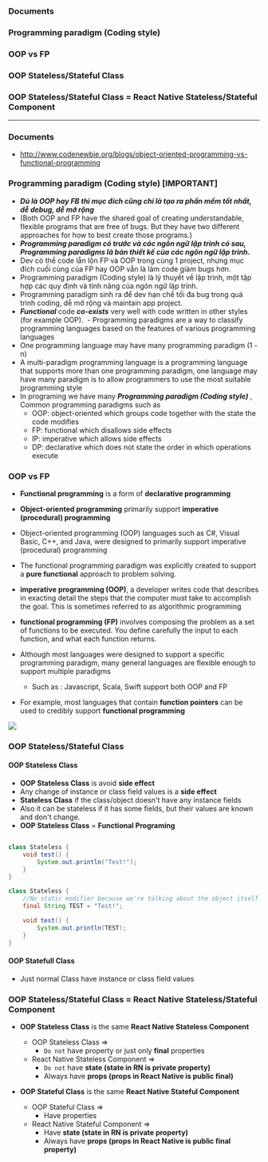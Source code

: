 ### Documents
### Programming paradigm (Coding style)
### OOP vs FP
### OOP Stateless/Stateful Class
### OOP Stateless/Stateful Class = React Native Stateless/Stateful Component

--------------

### Documents
  - http://www.codenewbie.org/blogs/object-oriented-programming-vs-functional-programming

### Programming paradigm (Coding style) [IMPORTANT]
  - ***Dù là OOP hay FB thì mục đích cũng chỉ là tạo ra phần mềm tốt nhất, dễ debug, dễ mở rộng*** 
  - (Both OOP and FP have the shared goal of creating understandable, flexible programs that are free of bugs. But they have two different approaches for how to best create those programs.)
  - ***Programming paradigm có trước và các ngôn ngữ lập trình có sau, Programming paradigms là bản thiết kế của các ngôn ngữ lập trình.***
  - Dev có thể code lẫn lộn FP và OOP trong cùng 1 project, nhưng mục đích cuối cùng của FP hay OOP vẫn là làm code giảm bugs hơn.
  - Programming paradigm (Coding style) là lý thuyết về lập trình, một tập hợp các quy định và tính năng của ngôn ngữ lập trình.
  - Programming paradigm sinh ra để dev hạn chế tối đa bug trong quá trình coding, dễ mở rộng và maintain app project.
  - ***Functional*** code ***co-exists*** very well with code written in other styles (for example OOP).
  - Programming paradigms are a way to classify programming languages based on the features of various programming languages
  - One programming language may have many programming paradigm (1 - n)
  - A multi-paradigm programming language is a programming language that supports more than one programming paradigm, one language may have many paradigm is to allow programmers to use the most suitable programming style
  - In programing we have many ***Programming paradigm (Coding style)*** , Common programming paradigms such as
    - OOP: object-oriented which groups code together with the state the code modifies
    - FP: functional which disallows side effects
    - IP: imperative which allows side effects
    - DP: declarative which does not state the order in which operations execute
    
### OOP vs FP
  - **Functional programming** is a form of **declarative programming**
  - **Object-oriented programming** primarily support **imperative (procedural) programming**
  - Object-oriented programming (OOP) languages such as C#, Visual Basic, C++, and Java, were designed to primarily support imperative (procedural) programming
  
  - The functional programming paradigm was explicitly created to support a **pure functional** approach to problem solving.
  
  - **imperative programming (OOP)**, a developer writes code that describes in exacting detail the steps that the computer must take to accomplish the goal. This is sometimes referred to as algorithmic programming
  - **functional programming (FP)** involves composing the problem as a set of functions to be executed. You define carefully the input to each function, and what each function returns.
  - Although most languages were designed to support a specific programming paradigm, many general languages are flexible enough to support multiple paradigms
    - Such as : Javascript, Scala, Swift support both OOP and FP
  - For example, most languages that contain **function pointers** can be used to credibly support **functional programming**
  
  ![](https://github.com/leminhtuan2015/Wiki/blob/master/images/oop_fp.png)



### OOP Stateless/Stateful Class

#### OOP Stateless Class

* **OOP Stateless Class** is avoid **side effect**
* Any change of instance or class field values is a **side effect**
* **Stateless Class** if the class/object doesn't have any instance fields
* Also it can be stateless if it has some fields, but their values are known and don't change.
* **OOP Stateless Class** = **Functional Programing** 

```java

class Stateless {
    void test() {
        System.out.println("Test!");
    }
}

class Stateless {
    //No static modifier because we're talking about the object itself
    final String TEST = "Test!";

    void test() {
        System.out.println(TEST);
    }
}

```

#### OOP Statefull Class

* Just normal Class have instance or class field values


### OOP Stateless/Stateful Class = React Native Stateless/Stateful Component

* **OOP Stateless Class** is the same **React Native Stateless Component**
  * OOP Stateless Class => 
      * `Do not` have property or just only **final** properties
  * React Native Stateless Component => 
      * `Do not` have **state (state in RN is private property)**
      * Always have **props (props in React Native is public final)** 
  
* **OOP Stateful Class** is the same **React Native Stateful Component**
  * OOP Stateful Class => 
      * Have properties
  * React Native Stateful Component =>
      * Have **state (state in RN is private property)**
      * Always have **props (props in React Native is public final property)** 

  




























